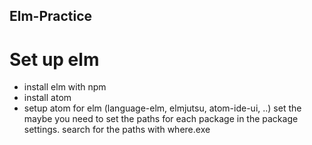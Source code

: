 ## Elm-Practice

# Set up elm
- install elm with npm
- install atom
- setup atom for elm (language-elm, elmjutsu, atom-ide-ui, ..)
  set the maybe you need to set the paths for each package in the package settings. search for the paths with where.exe
